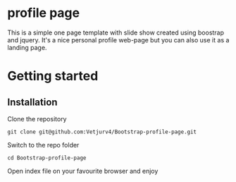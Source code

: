 # profile page

This is a simple one page template with slide show created using boostrap and jquery. It's a nice personal profile web-page but you can also use it as a landing page.

# Getting started

## Installation

Clone the repository

    git clone git@github.com:Vetjurv4/Bootstrap-profile-page.git
    
Switch to the repo folder

    cd Bootstrap-profile-page
    
Open index file on your favourite browser and enjoy
